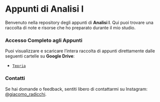 # Appunti di Analisi I

Benvenuto nella repository degli appunti di **Analisi I**. Qui puoi trovare una raccolta di note e risorse che ho preparato durante il mio studio.

### Accesso Completo agli Appunti

Puoi visualizzare e scaricare l’intera raccolta di appunti direttamente dalle seguenti cartelle su **Google Drive**:
- [`Teoria`](https://drive.google.com/drive/folders/1XRDn7Q3wSLlnqf2i5lupO9HPNGzLZHCd?usp=sharing)


### Contatti

Se hai domande o feedback, sentiti libero di contattarmi su Instagram: [@giacomo_radicchi](https://www.instagram.com/giacomo_radicchi).

